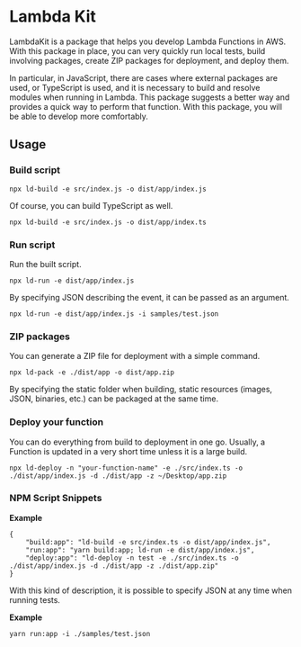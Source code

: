 # Lambda Kit

LambdaKit is a package that helps you develop Lambda Functions in AWS. With this package in place, you can very quickly
run local tests, build involving packages, create ZIP packages for deployment, and deploy them.

In particular, in JavaScript, there are cases where external packages are used, or TypeScript is used, and it is
necessary to build and resolve modules when running in Lambda. This package suggests a better way and provides a quick
way to perform that function. With this package, you will be able to develop more comfortably.

## Usage

### Build script

```shell
npx ld-build -e src/index.js -o dist/app/index.js
```

Of course, you can build TypeScript as well.

```shell
npx ld-build -e src/index.js -o dist/app/index.ts
```

### Run script

Run the built script.

```shell
npx ld-run -e dist/app/index.js
```

By specifying JSON describing the event, it can be passed as an argument.

```shell
npx ld-run -e dist/app/index.js -i samples/test.json
```

### ZIP packages

You can generate a ZIP file for deployment with a simple command.

```shell
npx ld-pack -e ./dist/app -o dist/app.zip
```

By specifying the static folder when building, static resources (images, JSON, binaries, etc.) can be packaged at the
same time.

### Deploy your function

You can do everything from build to deployment in one go. Usually, a Function is updated in a very short time unless it
is a large build.

```shell
npx ld-deploy -n "your-function-name" -e ./src/index.ts -o ./dist/app/index.js -d ./dist/app -z ~/Desktop/app.zip
```

### NPM Script Snippets

**Example**

```shell
{
    "build:app": "ld-build -e src/index.ts -o dist/app/index.js",
    "run:app": "yarn build:app; ld-run -e dist/app/index.js",
    "deploy:app": "ld-deploy -n test -e ./src/index.ts -o ./dist/app/index.js -d ./dist/app -z ./dist/app.zip"
}
```

With this kind of description, it is possible to specify JSON at any time when running tests.

**Example**

```shell
yarn run:app -i ./samples/test.json
```
